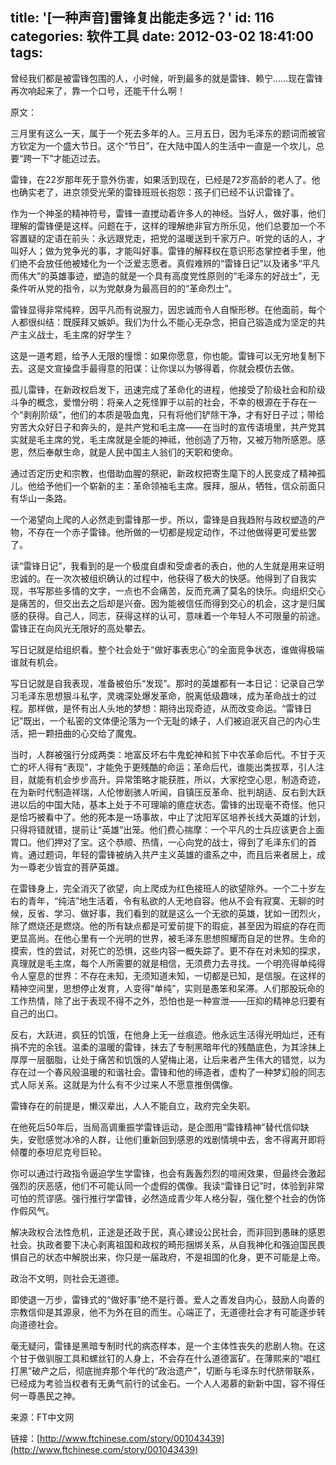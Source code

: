 title: '[一种声音]雷锋复出能走多远？'
id: 116
categories: 软件工具
date: 2012-03-02 18:41:00
tags:
---

曾经我们都是被雷锋包围的人，小时候，听到最多的就是雷锋、赖宁……现在雷锋再次响起来了，靠一个口号，还能干什么啊！

原文：

三月里有这么一天，属于一个死去多年的人。三月五日，因为毛泽东的题词而被官方钦定为一个盛大节日。这个“节日”，在大陆中国人的生活中一直是一个坎儿，总要“跨一下”才能迈过去。

雷锋，在22岁那年死于意外伤害，如果活到现在，已经是72岁高龄的老人了。他也确实老了，进京领受光荣的雷锋班班长抱怨：孩子们已经不认识雷锋了。

作为一个神圣的精神符号，雷锋一直搅动着许多人的神经。当好人，做好事，他们理解的雷锋便是这样。问题在于，这样的理解绝非官方所乐见，他们总要加一个不容置疑的定语在前头：永远跟党走，把党的温暖送到千家万户。听党的话的人，才叫好人；做为党争光的事，才能叫好事。雷锋的解释权在意识形态掌控者手里，他们绝不会放任他被矮化为一个泛爱志愿者。真假难辨的“雷锋日记”以及诸多“平凡而伟大”的英雄事迹，塑造的就是一个具有高度党性原则的“毛泽东的好战士”，无条件听从党的指令，以为党献身为最高目的的“革命烈士”。

雷锋显得非常纯粹，因平凡而有说服力，因忠诚而令人自惭形秽。在他面前，每个人都很纠结：既膜拜又嫉妒。我们为什么不能心无杂念，把自己锻造成为坚定的共产主义战士，毛主席的好学生？

这是一道考题，给予人无限的憧憬：如果你愿意，你也能。雷锋可以无穷地复制下去。这是文宣操盘手最得意的阳谋：让你误以为够得着，你就会模仿去做。

孤儿雷锋，在新政权启发下，迅速完成了革命化的进程，他接受了阶级社会和阶级斗争的概念，爱憎分明：将亲人之死怪罪于以前的社会，不幸的根源在于存在一个“剥削阶级”，他们的本质是吸血鬼，只有将他们铲除干净，才有好日子过；带给穷苦大众好日子和奔头的，是共产党和毛主席——在当时的宣传语境里，共产党其实就是毛主席的党，毛主席就是全能的神祗，他创造了万物，又被万物所感恩。感恩，然后奉献生命，就是人民中国主人翁们的天职和使命。

通过否定历史和宗教，也借助血腥的祭祀，新政权把寄生麾下的人民变成了精神孤儿。他给予他们一个崭新的主：革命领袖毛主席。膜拜，服从，牺牲，信众前面只有华山一条路。

一个渴望向上爬的人必然走到雷锋那一步。所以，雷锋是自我趋附与政权塑造的产物，不存在一个赤子雷锋。他所做的一切都是规定动作，不过他做得更可爱些罢了。

读“雷锋日记”，我看到的是一个极度自虐和受虐者的表白，他的人生就是用来证明忠诚的。在一次次被组织确认的过程中，他获得了极大的快感。他得到了自我实现，书写那些多情的文字，一点也不会痛苦，反而充满了莫名的快乐。向组织交心是痛苦的，但交出去之后却是兴奋。因为能被信任而得到交心的机会，这才是归属感的获得。自己人，同志，获得这样的认可，意味着一个年轻人不可限量的前途。雷锋正在向风光无限好的高处攀去。

写日记就是给组织看。整个社会处于“做好事表忠心”的全面竞争状态，谁做得极端谁就有机会。

写日记就是自我表现，准备被伯乐“发现”。那时的英雄都有一本日记：记录自己学习毛泽东思想狠斗私字，灵魂深处爆发革命，脱离低级趣味，成为革命战士的过程。那样做，是怀有出人头地的梦想：期待出现奇迹，从而改变命运。“雷锋日记”既出，一个私密的文体便沦落为一个无耻的婊子，人们被迫泯灭自己的内心生活，把一颗扭曲的心交给了魔鬼。

当时，人群被强行分成两类：地富反坏右牛鬼蛇神和贫下中农革命后代。不甘于灭亡的坏人得有“表现”，才能免于更残酷的命运；革命后代，谁能出类拔萃，引人注目，就能有机会步步高升。异常策略才能获胜，所以，大家挖空心思，制造奇迹，在为新时代制造祥瑞，人伦惨剧骇人听闻，自镇压反革命、批判胡适、反右到大跃进以后的中国大陆，基本上处于不可理喻的癔症状态。雷锋的出现毫不奇怪。他只是恰巧被看中了。他的死本是一场事故，中止了沈阳军区培养长线大英雄的计划，只得将错就错，提前让“英雄”出笼。他们费心揣摩：一个平凡的士兵应该更合上面胃口。他们押对了宝。这个恭顺、热情，一心向党的战士，得到了毛泽东们的首肯。通过题词，年轻的雷锋被纳入共产主义英雄的谱系之中，而且后来者居上，成为一尊老少皆宜的菩萨英雄。

在雷锋身上，完全消灭了欲望，向上爬成为红色接班人的欲望除外。一个二十岁左右的青年，“纯洁”地生活着，令有私欲的人无地自容。他从不会有寂寞、无聊的时候，反省、学习、做好事，我们看到的就是这么一个无欲的英雄，犹如一团烈火，除了燃烧还是燃烧。他的所有缺点都是可爱前提下的瑕疵，甚至因为瑕疵的存在而更显高尚。在他心里有一个光明的世界，被毛泽东思想照耀而自足的世界。生命的摸索，性的尝试，对死亡的恐惧，这些内容一概失踪了。更不存在对未知的探求，真理就是毛主席，每个人所需要的就是相信，无须费力去寻找。一个明亮得单纯得令人窒息的世界：不存在未知，无须知道未知，一切都是已知，是信服。在这样的精神空间里，思想停止发育，人变得“单纯”，实则是愚笨和呆滞。人们那股玩命的工作热情，除了出于表现不得不之外，恐怕也是一种宣泄——压抑的精神总归要有自己的出口。

反右，大跃进，疯狂的饥饿，在他身上无一丝痕迹。他永远生活得光明灿烂，还有捐不完的余钱。温柔的温暖的雷锋，抹去了专制黑暗年代的残酷底色，为其涂抹上厚厚一层胭脂，让处于痛苦和饥饿的人望梅止渴，让后来者产生伟大的错觉，以为存在过一个春风般温暖的和谐社会。雷锋和他的缔造者，虚构了一种梦幻般的同志式人际关系。这就是为什么有不少过来人不愿意推倒偶像。

雷锋存在的前提是，懒汉辈出，人人不能自立，政府完全失职。

在他死后50年后，当局高调重振学雷锋运动，是企图用“雷锋精神”替代信仰缺失，安慰感觉冰冷的人群，让他们重新回到感恩的戏剧情境中去，舍不得离开即将倾覆的泰坦尼克号巨轮。

你可以通过行政指令逼迫学生学雷锋，也会有轰轰烈烈的喧闹效果，但最终会激起强烈的厌恶感，他们不可能认同一个虚假的偶像。我读“雷锋日记”时，体验到非常可怕的荒谬感。强行推行学雷锋，必然造成青少年人格分裂，强化整个社会的伪饰作假风气。

解决政权合法性危机，正途是还政于民，真心建设公民社会，而非回到愚昧的感恩社会。执政者要下决心剥离祖国和政权的畸形捆绑关系，从自我神化和强迫国民畏惧自己的状态中解脱出来，你只是一届政府，不是祖国的化身，更不可能是上帝。

政治不文明，则社会无道德。

即使退一万步，雷锋式的“做好事”绝不是行善。爱人之善发自内心，鼓励人向善的宗教信仰是其源泉，他不为外在目的而生。心端正了，无道德社会才有可能逐步转向道德社会。

毫无疑问，雷锋是黑暗专制时代的病态样本，是一个主体性丧失的悲剧人物。在这个甘于做驯服工具和螺丝钉的人身上，不会存在什么道德富矿。在薄熙来的“唱红打黑”破产之后，彻底抛弃那个年代的“政治遗产”，切断与毛泽东时代脐带联系，已经成为考验当权者有无勇气前行的试金石。一个人人渴慕的新新中国，容不得任何一尊愚民之神。

来源：FT中文网

链接：[http://www.ftchinese.com/story/001043439](http://www.ftchinese.com/story/001043439)
